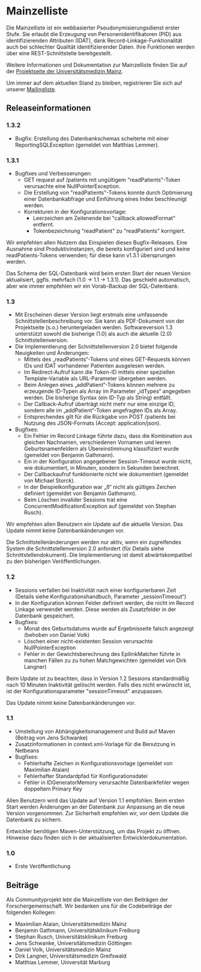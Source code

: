 # Mainzelliste

Die Mainzelliste ist ein webbasierter Pseudonymisierungsdienst erster Stufe. Sie erlaubt die Erzeugung von Personenidentifikatoren (PID) aus identifizierenden Attributen (IDAT), dank Record-Linkage-Funktionalität auch bei schlechter Qualität identifizierender Daten. Ihre Funktionen werden über eine REST-Schnittstelle bereitgestellt.

Weitere Informationen und Dokumentation zur Mainzelliste finden Sie auf der [Projektseite der Universitätsmedizin Mainz](http://www.mainzelliste.de).

Um immer auf dem aktuellen Stand zu bleiben, registrieren Sie sich auf unserer [Mailingliste](https://lists.uni-mainz.de/sympa/subscribe/mainzelliste).

## Releaseinformationen

### 1.3.2
- Bugfix: Erstellung des Datenbankschemas scheiterte mit einer ReportingSQLException (gemeldet von Matthias Lemmer).
	 
### 1.3.1
- Bugfixes und Verbesserungen:
	- GET request auf /patients mit ungültigem "readPatients"-Token verursachte eine NullPointerException.
	- Die Erstellung von "readPatients"-Tokens konnte durch Optimierung einer Datenbankabfrage und Einführung
	 eines Index beschleunigt werden.
	- Korrekturen in der Konfigurationsvorlage: 
		- Leerzeichen am Zeilenende bei "callback.allowedFormat" entfernt.
	  	- Tokenbezeichnung "readPatient" zu "readPatients" korrigiert.    

Wir empfehlen allen Nutzern das Einspielen dieses Bugfix-Releases. Eine Ausnahme sind Produktivinstanzen, die bereits konfiguriert sind und keine readPatients-Tokens verwenden; für diese kann v1.3.1 übersprungen werden.

Das Schema der SQL-Datenbank wird beim ersten Start der neuen Version aktualisiert, ggfls. mehrfach (1.0 -> 1.1 -> 1.3.1). Das geschieht automatisch, aber wie immer empfehlen wir ein Vorab-Backup der SQL-Datenbank.

### 1.3
- Mit Erscheinen dieser Version liegt erstmals eine umfassende Schnittstellenbeschreibung vor.
  Sie kann als PDF-Dokument von der Projektseite (s.o.) heruntergeladen werden. Softwareversion 1.3
  unterstützt sowohl die bisherige (1.0) als auch die aktuelle (2.0) Schnittstellenversion. 
- Die Implementierung der Schnittstellenversion 2.0 bietet folgende Neuigkeiten und Änderungen:
	- Mittels des „readPatients“-Tokens und eines GET-Requests können IDs und IDAT vorhandener Patienten
	  ausgelesen werden.
	- Im Redirect-Aufruf kann die Token-ID mittels einer speziellen Template-Variable als URL-Parameter 
	  übergeben werden.
	- Beim Anlegen eines „addPatient“-Tokens können mehrere zu erzeugende ID-Typen als Array im Parameter 
	  „idTypes“ angegeben werden. Die bisherige Syntax (ein ID-Typ als String) entfällt.
	- Der Callback-Aufruf überträgt nicht mehr nur eine einzige ID, sondern alle im „addPatient“-Token
	  angefragten IDs als Array. 
	- Entsprechendes gilt für die Rückgabe von POST /patients bei Nutzung des JSON-Formats (Accept: 
	  application/json).
- Bugfixes:
	- Ein Fehler im Record Linkage führte dazu, dass die Kombination aus gleichen Nachnamen, 
	  verschiedenen Vornamen und leeren Geburtsnamenfeldern als Übereinstimmung klassifiziert wurde (gemeldet von Benjamin Gathmann).
	- Ein in der Konfiguration angegebener Session-Timeout wurde nicht, wie dokumentiert, in Minuten, 
	  sondern in Sekunden berechnet.
	- Der Callbackaufruf funktionierte nicht wie dokumentiert (gemeldet von Michael Storck).
	- In der Beispielkonfiguration war „ß“ nicht als gültiges Zeichen definiert (gemeldet von Benjamin Gathmann).
	- Beim Löschen invalider Sessions trat eine ConcurrentModificationException auf (gemeldet von Stephan Rusch).

Wir empfehlen allen Benutzern ein Update auf die aktuelle Version. Das Update nimmt keine Datenbankänderungen vor.

Die Schnittstellenänderungen werden nur aktiv, wenn ein zugreifendes System die Schnittstellenversion 2.0 anfordert (für Details siehe Schnittstellendokument). Die Implementierung ist damit abwärtskompatibel zu den bisherigen Veröffentlichungen.


### 1.2
- Sessions verfallen bei Inaktivität nach einer konfigurierbaren Zeit (Details siehe Konfigurationshandbuch, Parameter „sessionTimeout“)
- In der Konfiguration können Felder definiert werden, die nicht im Record Linkage verwendet werden. Diese werden als Zusatzfelder in der Datenbank gespeichert.
- Bugfixes:
	- Monat des Geburtsdatums wurde auf Ergebnisseite falsch angezeigt (behoben von Daniel Volk)
	- Löschen einer nicht-existenten Session verursachte NullPointerException
	- Fehler in der Gewichtsberechnung des EpilinkMatcher führte in manchen Fällen zu zu hohen Matchgewichten (gemeldet von Dirk Langner) 

Beim Update ist zu beachten, dass in Version 1.2 Sessions standardmäßig nach 10 Minuten Inaktivität gelöscht werden. Falls dies nicht erwünscht ist, ist der Konfigurationsparameter "sessionTimeout" anzupassen.

Das Update nimmt keine Datenbankänderungen vor.

### 1.1
- Umstellung von Abhängigkeitsmanagement und Build auf Maven (Beitrag von Jens Schwanke)
- Zusatzinformationen in context.xml-Vorlage für die Benutzung in Netbeans
- Bugfixes:
	- Fehlerhafte Zeichen in Konfigurationsvorlage (gemeldet von Maximilian Ataian)
	- Fehlerhafter Standardpfad für Konfigurationsdatei
	- Fehler in IDGeneratorMemory verursachte Datenbankfehler wegen doppeltem Primary Key

Allen Benutzern wird das Update auf Version 1.1 empfohlen. Beim ersten Start werden Änderungen an der Datenbank zur Anpassung an die neue Version vorgenommen. Zur Sicherheit empfehlen wir, vor dem Update die Datenbank zu sichern.

Entwickler benötigen Maven-Unterstützung, um das Projekt zu öffnen. Hinweise dazu finden sich in der aktualisierten Entwicklerdokumentation.  

### 1.0
- Erste Veröffentlichung

## Beiträge
Als Communityprojekt lebt die Mainzelliste von den Beiträgen der Forschergemeinschaft. Wir bedanken uns für die Codebeiträge der folgenden Kollegen:

- Maximilian Ataian, Universitätsmedizin Mainz
- Benjamin Gathmann, Universitätsklinikum Freiburg
- Stephan Rusch, Universitätsklinikum Freiburg
- Jens Schwanke, Universitätsmedizin Göttingen
- Daniel Volk, Universitätsmedizin Mainz
- Dirk Langner, Universitätsmedizin Greifswald
- Matthias Lemmer, Universität Marburg
